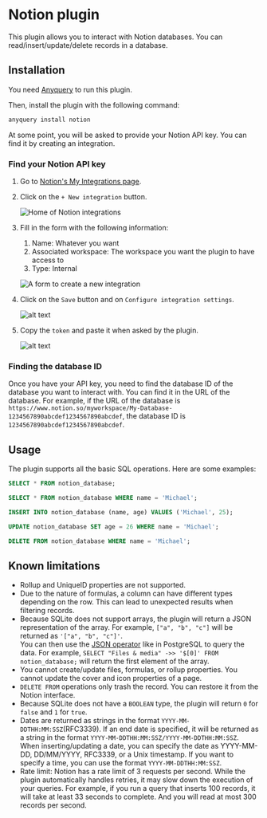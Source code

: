 # Notion plugin

This plugin allows you to interact with Notion databases. You can read/insert/update/delete records in a database.

## Installation

You need [Anyquery](https://github.com/julien040/anyquery) to run this plugin.

Then, install the plugin with the following command:

```bash
anyquery install notion
```

At some point, you will be asked to provide your Notion API key. You can find it by creating an integration.

### Find your Notion API key

1. Go to [Notion's My Integrations page](https://www.notion.so/my-integrations).
2. Click on the `+ New integration` button.

    ![Home of Notion integrations](https://github.com/julien040/anyquery/blob/main/plugins/notion/images/creator-profile.png)
3. Fill in the form with the following information:
   1. Name: Whatever you want
   2. Associated workspace: The workspace you want the plugin to have access to
   3. Type: Internal

   ![A form to create a new integration](https://github.com/julien040/anyquery/blob/main/plugins/notion/images/form-integration.png)
4. Click on the `Save` button and on `Configure integration settings`.

    ![alt text](https://github.com/julien040/anyquery/blob/main/plugins/notion/images/success.png)
5. Copy the `token` and paste it when asked by the plugin.

    ![alt text](https://github.com/julien040/anyquery/blob/main/plugins/notion/images/token.png)

### Finding the database ID

Once you have your API key, you need to find the database ID of the database you want to interact with. You can find it in the URL of the database. For example, if the URL of the database is `https://www.notion.so/myworkspace/My-Database-1234567890abcdef1234567890abcdef`, the database ID is `1234567890abcdef1234567890abcdef`.

## Usage

The plugin supports all the basic SQL operations. Here are some examples:

```sql
SELECT * FROM notion_database;

SELECT * FROM notion_database WHERE name = 'Michael';

INSERT INTO notion_database (name, age) VALUES ('Michael', 25);

UPDATE notion_database SET age = 26 WHERE name = 'Michael';

DELETE FROM notion_database WHERE name = 'Michael';
```

## Known limitations

- Rollup and UniqueID properties are not supported.
- Due to the nature of formulas, a column can have different types depending on the row. This can lead to unexpected results when filtering records.
- Because SQLite does not support arrays, the plugin will return a JSON representation of the array. For example, `["a", "b", "c"]` will be returned as `'["a", "b", "c"]'`. <br>
You can then use the [JSON operator](https://www.sqlite.org/json1.html#the_and_operators) like in PostgreSQL to query the data. For example, `SELECT "Files & media" ->> '$[0]' FROM notion_database;` will return the first element of the array.
- You cannot create/update files, formulas, or rollup properties. You cannot update the cover and icon properties of a page.
- `DELETE FROM` operations only trash the record. You can restore it from the Notion interface.
- Because SQLite does not have a `BOOLEAN` type, the plugin will return `0` for `false` and `1` for `true`.
- Dates are returned as strings in the format `YYYY-MM-DDTHH:MM:SSZ`(RFC3339). If an end date is specified, it will be returned as a string in the format `YYYY-MM-DDTHH:MM:SSZ/YYYY-MM-DDTHH:MM:SSZ`. <br>
When inserting/updating a date, you can specify the date as YYYY-MM-DD, DD/MM/YYYY, RFC3339, or a Unix timestamp. If you want to specify a time, you can use the format `YYYY-MM-DDTHH:MM:SSZ`.
- Rate limit: Notion has a rate limit of 3 requests per second. While the plugin automatically handles retries, it may slow down the execution of your queries.
For example, if you run a query that inserts 100 records, it will take at least 33 seconds to complete. And you will read at most 300 records per second.
